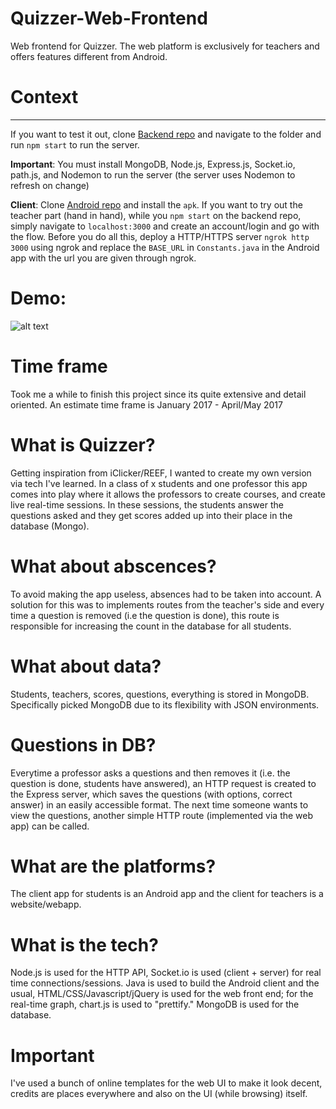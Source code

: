 # Quizzer-Web-Frontend
Web frontend for Quizzer. The web platform is exclusively for teachers and offers features different from Android. 

# Context
-----------
If you want to test it out, clone [Backend repo](https://github.com/AakarshM/Quizzer-Node-Backend) and navigate to the folder and run `npm start` to run the server. 

**Important**: You must install MongoDB, Node.js, Express.js, Socket.io, path.js, and Nodemon to run the server (the server uses Nodemon to refresh on change)

**Client**: Clone [Android repo](https://github.com/AakarshM/Quizzer-Android-Client) and install the `apk`. If you want to try out the teacher part (hand in hand), while you `npm start` on the backend repo, simply navigate to `localhost:3000` and create an account/login and go with the flow. Before you do all this, deploy a HTTP/HTTPS server `ngrok http 3000` using ngrok and replace the `BASE_URL` in `Constants.java` in the Android app with the url you are given through ngrok. 

# Demo:

![alt text](https://vimeo.com/214461719 "Logo Title Text 1")

# Time frame
Took me a while to finish this project since its quite extensive and detail oriented. An estimate time frame is January 2017 - April/May 2017

# What is Quizzer?
Getting inspiration from iClicker/REEF, I wanted to create my own version via tech I've learned. In a class of x students and one professor
this app comes into play where it allows the professors to create courses, and create live real-time sessions. In these sessions, the students
answer the questions asked and they get scores added up into their place in the database (Mongo). 

# What about abscences? 
To avoid making the app useless, absences had to be taken into account. A solution for this was to implements routes from the teacher's 
side and every time a question is removed (i.e the question is done), this route is responsible for increasing the count in the database for all students.

# What about data?
Students, teachers, scores, questions, everything is stored in MongoDB. Specifically picked MongoDB due to its flexibility with JSON environments. 

# Questions in DB?
Everytime a professor asks a questions and then removes it (i.e. the question is done, students have answered), an HTTP request is created to the Express server, which saves the questions (with options, correct answer) in an easily accessible format. The next time someone wants to view the questions, another simple HTTP route (implemented via the web app) can be called.

# What are the platforms?
The client app for students is an Android app and the client for teachers is a website/webapp.

# What is the tech?
Node.js is used for the HTTP API, Socket.io is used (client + server) for real time connections/sessions. Java is used to build the Android client and the usual, HTML/CSS/Javascript/jQuery is used for the web front end; for the real-time graph, chart.js is used to "prettify." MongoDB is used for the database.

# Important
I've used a bunch of online templates for the web UI to make it look decent, credits are places everywhere and also on the UI (while browsing) itself.

